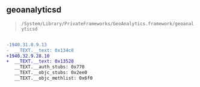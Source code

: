 ## geoanalyticsd

> `/System/Library/PrivateFrameworks/GeoAnalytics.framework/geoanalyticsd`

```diff

-1940.31.8.9.13
-  __TEXT.__text: 0x134c8
+1940.32.9.28.10
+  __TEXT.__text: 0x13528
   __TEXT.__auth_stubs: 0x770
   __TEXT.__objc_stubs: 0x2ee0
   __TEXT.__objc_methlist: 0x6f0

```
